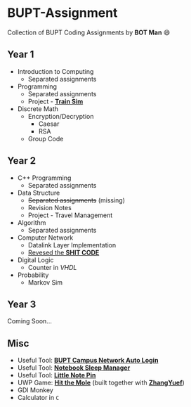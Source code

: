# BUPT-Assignment
Collection of BUPT Coding Assignments by **BOT Man** :smile:

## Year 1

- Introduction to Computing
  - Separated assignments
- Programming
  - Separated assignments
  - Project - [**Train Sim**](https://github.com/BOT-Man-JL/BUPT-Assignment/tree/master/1-2-Programming/Crazy%20Train%20Sim)
- Discrete Math
  - Encryption/Decryption
    - Caesar
    - RSA
  - Group Code

## Year 2

- C++ Programming
  - Separated assignments
- Data Structure
  - ~~Separated assignments~~ (missing)
  - Revision Notes
  - Project - Travel Management
- Algorithm
  - Separated assignments
- Computer Network
  - Datalink Layer Implementation
  - [Revesed the **SHIT CODE**](https://github.com/BOT-Man-JL/BUPT-Assignment/tree/master/2-2-Computer-Network/Reversed)
- Digital Logic
  - Counter in *VHDL*
- Probability
  - Markov Sim

## Year 3

Coming Soon...

## Misc

- Useful Tool: [**BUPT Campus Network Auto Login**](https://github.com/BOT-Man-JL/BUPT-Assignment/tree/master/0-0-Misc/Network-Login)
- Useful Tool: [**Notebook Sleep Manager**](https://github.com/BOT-Man-JL/BUPT-Assignment/tree/master/0-0-Misc/Sleep-Manager)
- Useful Tool: [**Little Note Pin**](https://github.com/BOT-Man-JL/BUPT-Assignment/tree/master/0-0-Misc/Note-Pin)
- UWP Game: [**Hit the Mole**](https://github.com/ZhangYuef/Hit-the-Mole) (built together with [**ZhangYuef**](https://github.com/ZhangYuef))
- GDI Monkey
- Calculator in `C`